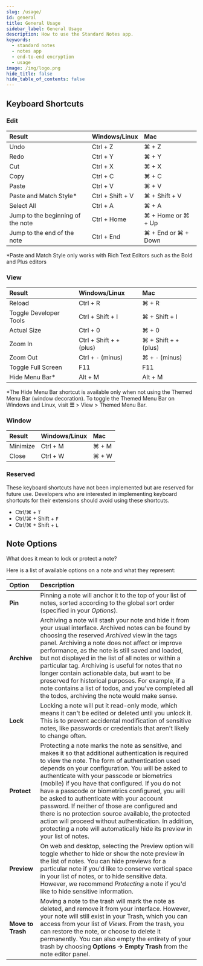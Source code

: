 ```yaml
---
slug: /usage/
id: general
title: General Usage
sidebar_label: General Usage
description: How to use the Standard Notes app.
keywords:
  - standard notes
  - notes app
  - end-to-end encryption
  - usage
image: /img/logo.png
hide_title: false
hide_table_of_contents: false
---
```


## Keyboard Shortcuts

### Edit

| Result                            | Windows/Linux    | Mac                 |
| :-------------------------------- | :--------------- | :------------------ |
| Undo                              | Ctrl + Z         | ⌘ + Z               |
| Redo                              | Ctrl + Y         | ⌘ + Y               |
| Cut                               | Ctrl + X         | ⌘ + X               |
| Copy                              | Ctrl + C         | ⌘ + C               |
| Paste                             | Ctrl + V         | ⌘ + V               |
| Paste and Match Style\*           | Ctrl + Shift + V | ⌘ + Shift + V       |
| Select All                        | Ctrl + A         | ⌘ + A               |
| Jump to the beginning of the note | Ctrl + Home      | ⌘ + Home or ⌘ + Up  |
| Jump to the end of the note       | Ctrl + End       | ⌘ + End or ⌘ + Down |

\*Paste and Match Style only works with Rich Text Editors such as the Bold and Plus editors

### View

| Result                 | Windows/Linux             | Mac                    |
| :--------------------- | :------------------------ | :--------------------- |
| Reload                 | Ctrl + R                  | ⌘ + R                  |
| Toggle Developer Tools | Ctrl + Shift + I          | ⌘ + Shift + I          |
| Actual Size            | Ctrl + 0                  | ⌘ + 0                  |
| Zoom In                | Ctrl + Shift + `+` (plus) | ⌘ + Shift + `+` (plus) |
| Zoom Out               | Ctrl + `-` (minus)        | ⌘ + `-` (minus)        |
| Toggle Full Screen     | F11                       | F11                    |
| Hide Menu Bar\*        | Alt + M                   | Alt + M                |

\*The Hide Menu Bar shortcut is available only when not using the Themed Menu Bar (window decoration). To toggle the Themed Menu Bar on Windows and Linux, visit **☰** > View > Themed Menu Bar.

### Window

| Result   | Windows/Linux | Mac   |
| :------- | :------------ | :---- |
| Minimize | Ctrl + M      | ⌘ + M |
| Close    | Ctrl + W      | ⌘ + W |

### Reserved

These keyboard shortcuts have not been implemented but are reserved for future use. Developers who are interested in implementing keyboard shortcuts for their extensions should avoid using these shortcuts.

- Ctrl/⌘ + `T`
- Ctrl/⌘ + Shift + `F`
- Ctrl/⌘ + Shift + `L`

## Note Options

What does it mean to lock or protect a note?

<!-- Copied from https://standardnotes.com/help/54/what-does-it-mean-to-lock-or-protect-a-note -->

Here is a list of available options on a note and what they represent:

| Option            | Description                                                                                                                                                                                                                                                                                                                                                                                                                                                                                                                                                                                                                                                   |
| :---------------- | :------------------------------------------------------------------------------------------------------------------------------------------------------------------------------------------------------------------------------------------------------------------------------------------------------------------------------------------------------------------------------------------------------------------------------------------------------------------------------------------------------------------------------------------------------------------------------------------------------------------------------------------------------------ |
| **Pin**           | Pinning a note will anchor it to the top of your list of notes, sorted according to the global sort order (specified in your _Options_).                                                                                                                                                                                                                                                                                                                                                                                                                                                                                                                      |
| **Archive**       | Archiving a note will stash your note and hide it from your usual interface. Archived notes can be found by choosing the reserved _Archived_ view in the tags panel. Archiving a note does not affect or improve performance, as the note is still saved and loaded, but not displayed in the list of all notes or within a particular tag. Archiving is useful for notes that no longer contain actionable data, but want to be preserved for historical purposes. For example, if a note contains a list of todos, and you've completed all the todos, archiving the note would make sense.                                                                 |
| **Lock**          | Locking a note will put it read-only mode, which means it can't be edited or deleted until you unlock it. This is to prevent accidental modification of sensitive notes, like passwords or credentials that aren't likely to change often.                                                                                                                                                                                                                                                                                                                                                                                                                    |
| **Protect**       | Protecting a note marks the note as sensitive, and makes it so that additional authentication is required to view the note. The form of authentication used depends on your configuration. You will be asked to authenticate with your passcode or biometrics (mobile) if you have that configured. If you do not have a passcode or biometrics configured, you will be asked to authenticate with your account password. If neither of those are configured and there is no protection source available, the protected action will proceed without authentication. In addition, protecting a note will automatically hide its preview in your list of notes. |
| **Preview**       | On web and desktop, selecting the Preview option will toggle whether to hide or show the note preview in the list of notes. You can hide previews for a particular note if you'd like to conserve vertical space in your list of notes, or to hide sensitive data. However, we recommend _Protecting_ a note if you'd like to hide sensitive information.                                                                                                                                                                                                                                                                                                     |
| **Move to Trash** | Moving a note to the trash will mark the note as deleted, and remove it from your interface. However, your note will still exist in your Trash, which you can access from your list of _Views_. From the trash, you can restore the note, or choose to delete it permanently. You can also empty the entirety of your trash by choosing **Options → Empty Trash** from the note editor panel.                                                                                                                                                                                                                                                                 |

